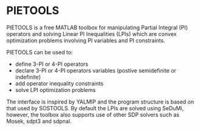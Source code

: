 # PIETOOLS
PIETOOLS is a free MATLAB toolbox for manipulating Partial Integral (PI) operators and solving Linear PI  Inequalities (LPIs) which are convex optimization problems involving PI variables and PI constraints. 

PIETOOLS can be used to:
- define 3-PI or 4-PI operators
- declare 3-PI or 4-PI operators variables (postive semidefinite or indefinite)
- add operator inequality constraints
- solve LPI optimization problems
	
The interface is inspired by YALMIP and the program structure is based on that used by SOSTOOLS. By default the LPIs are solved using SeDuMi, however, the toolbox also supports use of other SDP solvers such as Mosek, sdpt3 and sdpnal.
